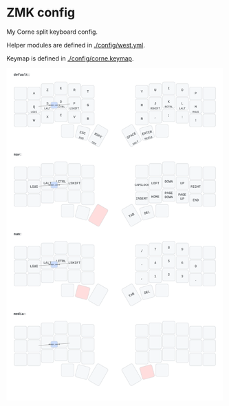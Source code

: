 # ZMK config

My Corne split keyboard config.

Helper modules are defined in [./config/west.yml](./config/west.yml).

Keymap is defined in [./config/corne.keymap](./config/corne.keymap).

![Layout diagram](./keymap-drawer/corne.svg)
